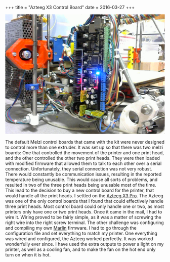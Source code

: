 +++
title = "Azteeg X3 Control Board"
date = 2016-03-27
+++

![Azteeg Image](azteeg.jpg)

The default Melzi control boards that came with the kit were never designed to control more than one extruder. It was set up so that there was two melzi boards: One that controlled the movement of the printer and one print head, and the other controlled the other two print heads. They were then loaded with modified firmware that allowed them to talk to each other over a serial connection. Unfortunately, they serial connection was not very robust. There would constantly be communication issues, resulting in the reported temperature being unusable. This would cause all sorts of problems, and resulted in two of the three print heads being unusable most of the time. This lead to the decision to buy a new control board for the printer, that would handle all the print heads. I settled on the [Azteeg X3 Pro](https://www.panucatt.com/Azteeg_X3_Pro_p/ax3pro.htm). The Azteeg was one of the only control boards that I found that could effectively handle three print heads. Most control board could only handle one or two, as most printers only have one or two print heads. Once it came in the mail, I had to wire it. Wiring proved to be fairly simple, as it was a matter of screwing the right wire into the right screw terminal. The other challenge was configuring and compiling my own [Marlin](https://github.com/MarlinFirmware/Marlin) firmware. I had to go through the configuration file and set everything to match my printer. One everything was wired and configured, the Azteeg worked perfectly. It was worked wonderfully ever since. I have used the extra outputs to power a light on my printer, as well as a cooling fan, and to make the fan on the hot end only turn on when it is hot.
